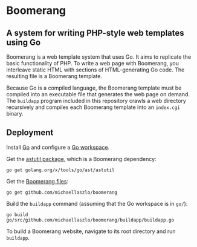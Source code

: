 # Boomerang

## A system for writing PHP-style web templates using Go

Boomerang is a web template system that uses Go. It aims to replicate
the basic functionality of PHP. To write a web page with Boomerang,
you interleave static HTML with sections of HTML-generating Go code. The
resulting file is a Boomerang template.

Because Go is a compiled language, the Boomerang template must be compiled
into an executable file that generates the web page on demand. The
`buildapp` program included in this repository crawls a web directory
recursively and compiles each Boomerang template into an `index.cgi`
binary.


## Deployment

Install [Go](https://golang.org/doc/install) and configure a [Go
workspace](https://golang.org/doc/code.html).

Get the [astutil
package](https://godoc.org/golang.org/x/tools/go/ast/astutil), which is
a Boomerang dependency:

    go get golang.org/x/tools/go/ast/astutil

Get the [Boomerang
files](https://godoc.org/github.com/michaellaszlo/boomerang):

    go get github.com/michaellaszlo/boomerang

Build the `buildapp` command (assuming that the Go workspace is in `go/`):

    go build go/src/github.com/michaellaszlo/boomerang/buildapp/buildapp.go

To build a Boomerang website, navigate to its root directory and run
`buildapp`.


